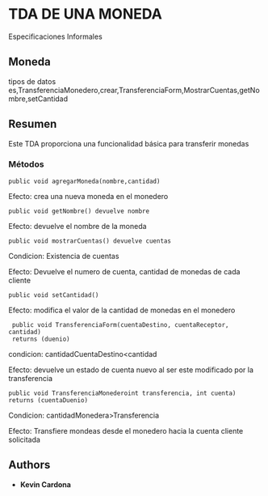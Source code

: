 # TDA DE UNA MONEDA

Especificaciones Informales

## Moneda
tipos de datos es,TransferenciaMonedero,crear,TransferenciaForm,MostrarCuentas,getNombre,setCantidad

## Resumen
Este TDA proporciona una funcionalidad básica para transferir monedas


### Métodos
 ```
 public void agregarMoneda(nombre,cantidad)
```

Efecto: crea una nueva moneda en el monedero

 ```
 public void getNombre() devuelve nombre
```
Efecto: devuelve el nombre de la moneda 

 ```
 public void mostrarCuentas() devuelve cuentas
```
Condicion: Existencia de cuentas 

Efecto: Devuelve el numero de cuenta, cantidad de monedas de cada cliente

 ```
 public void setCantidad() 
```
Efecto: modifica el valor de la cantidad de monedas en el monedero

```
 public void TransferenciaForm(cuentaDestino, cuentaReceptor, cantidad) 
 returns (duenio)
```
 condicion: cantidadCuentaDestino<cantidad
 
 Efecto: devuelve un estado de cuenta nuevo al ser este modificado por la transferencia
 
 ```
 public void TransferenciaMonederoint transferencia, int cuenta) 
 returns (cuentaDuenio)
```
 Condicion: cantidadMonedera>Transferencia
 
 Efecto: Transfiere mondeas desde el monedero hacia la cuenta cliente solicitada
 
 



## Authors

* **Kevin Cardona** 
